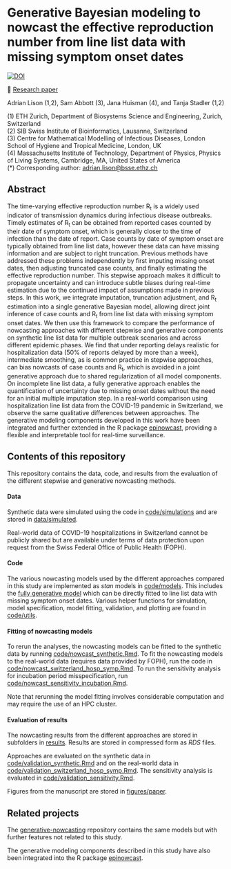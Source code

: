 # Generative Bayesian modeling to nowcast the effective reproduction number from line list data with missing symptom onset dates

[![DOI](https://zenodo.org/badge/681616817.svg)](https://zenodo.org/doi/10.5281/zenodo.8279675)

:page_facing_up: [Research paper](https://journals.plos.org/ploscompbiol/article?id=10.1371/journal.pcbi.1012021)

Adrian Lison (1,2), Sam Abbott (3), Jana Huisman (4), and Tanja Stadler (1,2)

(1) ETH Zurich, Department of Biosystems Science and Engineering, Zurich, Switzerland\
(2) SIB Swiss Institute of Bioinformatics, Lausanne, Switzerland\
(3) Centre for Mathematical Modelling of Infectious Diseases, London School of Hygiene and Tropical
Medicine, London, UK\
(4) Massachusetts Institute of Technology, Department of Physics, Physics of Living Systems,
Cambridge, MA, United States of America\
(*) Corresponding author: adrian.lison@bsse.ethz.ch

## Abstract
The time-varying effective reproduction number R<sub>t</sub> is a widely used indicator of transmission dynamics during infectious disease outbreaks. Timely estimates of R<sub>t</sub> can be obtained from reported cases counted by their date of symptom onset, which is generally closer to the time of infection than the date of report. Case counts by date of symptom onset are typically obtained from line list data, however these data can have missing information and are subject to right truncation. Previous methods have addressed these problems independently by first imputing missing onset dates, then adjusting truncated case counts, and finally estimating the effective reproduction number. This stepwise approach makes it difficult to propagate uncertainty and can introduce subtle biases during real-time estimation due to the continued impact of assumptions made in previous steps. In this work, we integrate imputation, truncation adjustment, and R<sub>t</sub> estimation into a single generative Bayesian model, allowing direct joint inference of case counts and R<sub>t</sub> from line list data with missing symptom onset dates. We then use this framework to compare the performance of nowcasting approaches with different stepwise and generative components on synthetic line list data for multiple outbreak scenarios and across different epidemic phases. We find that under reporting delays realistic for hospitalization data (50% of reports delayed by more than a week), intermediate smoothing, as is common practice in stepwise approaches, can bias nowcasts of case counts and R<sub>t</sub>, which is avoided in a joint generative approach due to shared regularization of all model components. On incomplete line list data, a fully generative approach enables the quantification of uncertainty due to missing onset dates without the need for an initial multiple imputation step. In a real-world comparison using hospitalization line list data from the COVID-19 pandemic in Switzerland, we observe the same qualitative differences between approaches. The generative modeling components developed in this work have been integrated and further extended in the R package [epinowcast](https://package.epinowcast.org/), providing a flexible and interpretable tool for real-time surveillance.

## Contents of this repository
This repository contains the data, code, and results from the evaluation of the different stepwise and generative nowcasting methods.

#### Data

Synthetic data were simulated using the code in [code/simulations](code/simulations) and are stored in [data/simulated](data/simulated).

Real-world data of COVID-19 hospitalizations in Switzerland cannot be publicly shared but are available under terms of data protection upon request from the Swiss Federal Office of Public Health (FOPH).

#### Code

The various nowcasting models used by the different approaches compared in this study are implemented as *stan* models in [code/models](code/models). This includes the [fully generative model](code/models/impute_adjust_renewal.stan) which can be directly fitted to line list data with missing symptom onset dates. Various helper functions for simulation, model specification, model fitting, validation, and plotting are found in [code/utils](code/utils).

#### Fitting of nowcasting models
To rerun the analyses, the nowcasting models can be fitted to the synthetic data by running
[code/nowcast_synthetic.Rmd](code/nowcast_synthetic.Rmd). 
To fit the nowcasting models to the real-world data (requires data provided by FOPH), run the code in [code/nowcast_switzerland_hosp_symp.Rmd](code/nowcast_switzerland_hosp_symp.Rmd).
To run the sensitivity analysis for incubation period misspecification, run
[code/nowcast_sensitivity_incubation.Rmd](code/nowcast_sensitivity_incubation.Rmd). 

Note that rerunning the model fitting involves considerable computation and may require the use of an HPC cluster.

#### Evaluation of results
The nowcasting results from the different approaches are stored in subfolders in [results](results). Results are stored in compressed form as *RDS* files.

Approaches are evaluated on the synthetic data in [code/validation_synthetic.Rmd](code/validation_synthetic.Rmd) and on the real-world data in [code/validation_switzerland_hosp_symp.Rmd](code/validation_switzerland_hosp_symp.Rmd). The sensitivity analysis is evaluated in [code/validation_sensitivity.Rmd](code/validation_sensitivity.Rmd).

Figures from the manuscript are stored in [figures/paper](figures/paper).

## Related projects

The [generative-nowcasting](https://github.com/adrian-lison/generative-nowcasting) repository contains the same models but with further features not related to this study.

The generative modeling components described in this study have also been integrated into the R package [epinowcast](https://package.epinowcast.org/).
